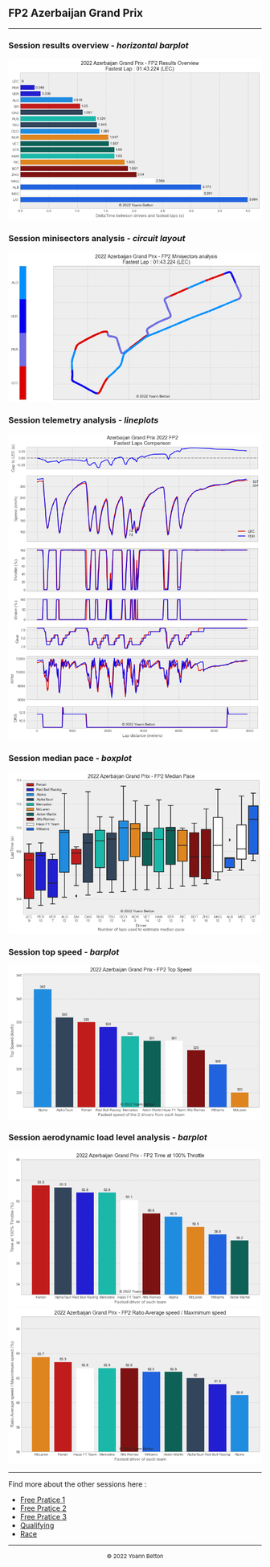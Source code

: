 ## FP2 Azerbaijan Grand Prix

---

### Session results overview - *horizontal barplot*

<img src="/output/2022-06-12_Azerbaijan_Grand_Prix/fp2_results_overview_white.png?raw=true"/>

### Session minisectors analysis - *circuit layout*

<img src="/output/2022-06-12_Azerbaijan_Grand_Prix/fp2_minisectors_analysis_white.png?raw=true"/>

### Session telemetry analysis - *lineplots*

<img src="/output/2022-06-12_Azerbaijan_Grand_Prix/fp2_telemetry_analysis_white.png?raw=true"/>

### Session median pace - *boxplot*

<img src="/output/2022-06-12_Azerbaijan_Grand_Prix/fp2_median_pace_white.png?raw=true"/>

### Session top speed - *barplot*

<img src="/output/2022-06-12_Azerbaijan_Grand_Prix/topspeed_fp2_white.png?raw=true"/>

### Session aerodynamic load level analysis - *barplot*

<img src="/output/2022-06-12_Azerbaijan_Grand_Prix/fp2_maximum_throttle_white.png?raw=true"/>

<img src="/output/2022-06-12_Azerbaijan_Grand_Prix/fp2_speed_ratio_white.png?raw=true"/>

--- 

Find more about the other sessions here :
  - [Free Pratice 1](/page/FP1/2022-06-12_Azerbaijan_Grand_Prix)  
  - [Free Pratice 2](/page/FP2/2022-06-12_Azerbaijan_Grand_Prix) 
  - [Free Pratice 3](/page/FP3/2022-06-12_Azerbaijan_Grand_Prix)
  - [Qualifying](/page/Qualifying/2022-06-12_Azerbaijan_Grand_Prix) 
  - [Race](/page/Race/2022-06-12_Azerbaijan_Grand_Prix)

---

<div style="text-align: center">
  <p style="font-size:11px">&copy; 2022 Yoann Betton</p>
</div>

<!-- ---

<p style="font-size:11px">Page generated from <a href="https://github.com/yoannbtn/yoannbtn.github.io">github.com/yoannbtn</a>.</p> -->